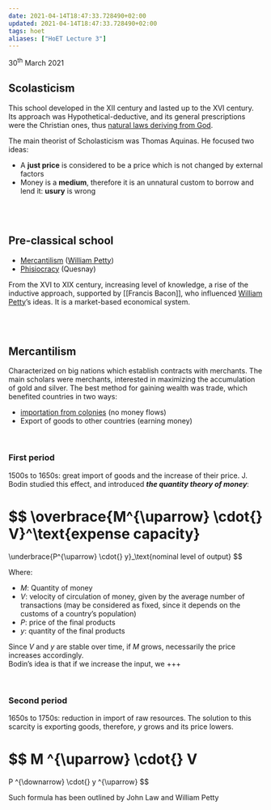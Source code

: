 ```yaml
---
date: 2021-04-14T18:47:33.728490+02:00
updated: 2021-04-14T18:47:33.728490+02:00
tags: hoet
aliases: ["HoET Lecture 3"]
---
```

<p class="date">30<sup>th</sup> March 2021</p>

## Scolasticism

This school developed in the XII century and lasted up to the XVI century. Its approach was Hypothetical-deductive, and its general prescriptions were the Christian ones, thus <u>natural laws deriving from God</u>.

The main theorist of Scholasticism was Thomas Aquinas. He focused two ideas:
- A **just price** is considered to be a price which is not changed by external factors
- Money is a **medium**, therefore it is an unnatural custom to borrow and lend it: **usury** is wrong

<br>
<br>

## Pre-classical school

- [Mercantilism] ([William Petty])
- [Phisiocracy] (Quesnay)

From the XVI to XIX century, increasing level of knowledge, a rise of the inductive approach, supported by [[Francis Bacon]], who influenced [William Petty]’s ideas. It is a market-based economical system.

<br>
<br>

## Mercantilism

Characterized on big nations which establish contracts with merchants. The main scholars were merchants, interested in maximizing the accumulation of gold and silver. The best method for gaining wealth was trade, which benefited countries in two ways:
- <u>importation from colonies</u> (no money flows)
- Export of goods to other countries (earning money)

<br>

### First period

1500s to 1650s: great import of goods and the increase of their price. J. Bodin studied this effect, and introduced ***the quantity theory of money***:

$$
\overbrace{M^{\uparrow} \cdot{} V}^\text{expense capacity}
=
\underbrace{P^{\uparrow} \cdot{} y}_\text{nominal level of output}
$$

Where:
- $M$: Quantity of money
- $V$: velocity of circulation of money, given by the average number of transactions (may be considered as fixed, since it depends on the customs of a country’s population)
- $P$: price of the final products
- $y$: quantity of the final products

Since $V$ and $y$ are stable over time, if $M$ grows, necessarily the price increases accordingly.  
Bodin’s idea is that if we increase the input, we +++

<br>

### Second period

1650s to 1750s: reduction in import of raw resources. The solution to this scarcity is </u>exporting goods</u>, therefore, $y$ grows and its price lowers.

$$
M ^{\uparrow} \cdot{} V
=
P ^{\downarrow} \cdot{} y ^{\uparrow}
$$

Such formula has been outlined by John Law and William Petty

[Phisiocracy]: https://en.wikipedia.org/wiki/Physiocracy "Phisiocracy on Wikipedia"
[Neoclassical School]: https://en.wikipedia.org/wiki/Neoclassical_economics "Neoclassical economics on Wikipedia"
[Austrian school]: https://en.wikipedia.org/wiki/Austrian_School "Austrian School on Wikipedia"
[Classical school]: https://en.wikipedia.org/wiki/Classical_economics "Classical economics on Wikipedia"
[Keynesianism]: https://en.wikipedia.org/wiki/Keynesian_economics "Keynesian economics on Wikipedia"
[Evolutionarism]: https://en.wikipedia.org/wiki/Evolutionary_economics "Evolutionary economics on Wikipedia"
[William Petty]: https://en.wikipedia.org/wiki/William_Petty "William Petty on Wikipedia"
[Historical school]: https://en.wikipedia.org/wiki/Historical_school_of_economics "Historical school of Economics"
[Institutionalism]: https://en.wikipedia.org/wiki/Institutional_economics "Institutional economics on Wikipedia"
[Mercantilism]: https://en.wikipedia.org/wiki/Mercantilism "Mercantilism on Wikipedia"
